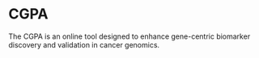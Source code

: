 # CGPA
The CGPA is an online tool designed to enhance gene-centric biomarker discovery and validation in cancer genomics.
